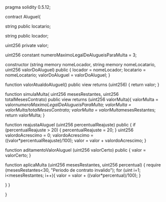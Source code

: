 pragma solidity 0.5.12;

contract Aluguel{

string public locatario;

string  public locador;

uint256 private valor;

uint256 constant numeroMaximoLegalDeAlugueisParaMulta = 3;

constructor (string memory nomeLocador, string memory nomeLocatario, uint256 valorDoAluguel) public {
    locador = nomeLocador; 
    locatario = nomeLocatario; 
    valorDoAluguel = valorDoAluguel;
}

function valorAtualdoAluguel() public view returns (uint256) {
return valor; 
}

function simulaMulta( uint256 mesesRestantes, uint256 totalMesesContrato)
public
view
returns (uint256 valorMulta){
    valorMulta = valor*numeroMaximoLegalDeAlugueisParaMulta;
    valorMulta = valorMulta/totalMesesContrato;
    valorMulta = valorMulta*mesesRestantes;
    return valorMulta;
}

function reajustaAluguel (uint256 percentualReajuste) public
{
    if (percentualReajuste > 20)
    {
        percentualReajuste = 20; 
    }
    uint256 valordoAcrescimo = 0;
    valordoAcrescimo = ((valor*percentualReajuste)/100);
    valor = valor + valordoAcrescimo;
}

function aditamentoValorAluguel (uint256 valorCerto) public
{
    valor = valorCerto;
}

function aplicaMulta (uint256 mesesRestantes, uint256 percentual)
{
    require (mesesRestantes<30, "Periodo de contrato invalido");
    for (uint i=1; i<mesesRestantes; i++){
        valor = valor + ((valor*percentual)/100);
    }

}
}

}
